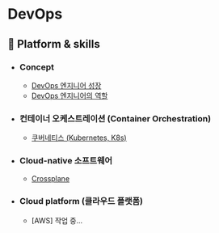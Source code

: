 # DevOps

## :rocket: Platform & skills

- ### Concept
  - [DevOps 엔지니어 성장](https://github.com/Virusuki/DevOps/blob/main/DevOps_Concept/DevOps%20%EC%97%94%EC%A7%80%EB%8B%88%EC%96%B4%20%EC%84%B1%EC%9E%A5.md)
  - [DevOps 엔지니어의 역할](https://github.com/Virusuki/DevOps/blob/main/DevOps_Concept/DevOps%20%EC%97%94%EC%A7%80%EB%8B%88%EC%96%B4%EC%9D%98%20%EC%97%AD%ED%95%A0.md)

- ### 컨테이너 오케스트레이션 (Container Orchestration)

  - [쿠버네티스 (Kubernetes, K8s)](https://github.com/Virusuki/Kubernetes)

- ### Cloud-native 소프트웨어
  - [Crossplane](https://github.com/Virusuki/DevOps/blob/main/Crossplane.md)

- ### Cloud platform (클라우드 플랫폼)
  - [AWS] 작업 중...
  
